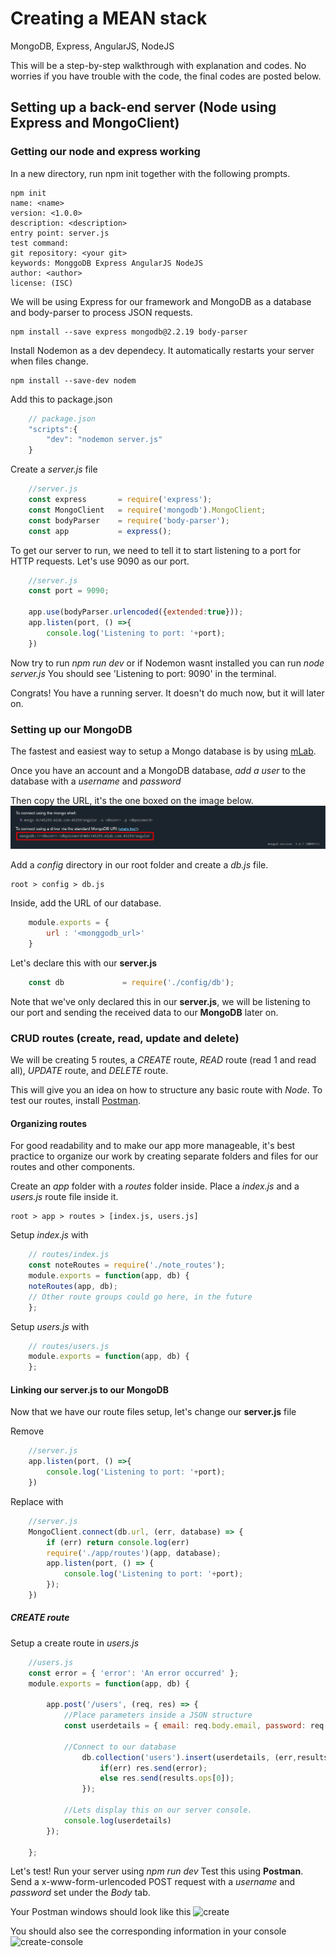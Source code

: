 # Creating a MEAN stack
MongoDB, Express, AngularJS, NodeJS

This will be a step-by-step walkthrough with explanation and codes. No worries if you 
have trouble with the code, the final codes are posted below.

## Setting up a back-end server (Node using Express and MongoClient)

### Getting our node and express working
In a new directory, run npm init together with the following prompts.

    npm init
    name: <name>
    version: <1.0.0>
    description: <description>
    entry point: server.js
    test command:
    git repository: <your git>
    keywords: MonggoDB Express AngularJS NodeJS
    author: <author>
    license: (ISC)

We will be using Express for our framework and MongoDB as a database and
body-parser to process JSON requests.

    npm install --save express mongodb@2.2.19 body-parser

Install Nodemon as a dev dependecy. It automatically restarts your server when files change.

    npm install --save-dev nodem

Add this to package.json
```javascript
    // package.json
    "scripts":{
        "dev": "nodemon server.js"
    }
```
Create a *server.js* file
```javascript
    //server.js
    const express       = require('express');
    const MongoClient   = require('mongodb').MongoClient;
    const bodyParser    = require('body-parser');
    const app           = express();
```
To get our server to run, we need to tell it to start listening to a port for HTTP requests.
Let's use 9090 as our port.
```javascript
    //server.js
    const port = 9090;

    app.use(bodyParser.urlencoded({extended:true}));
    app.listen(port, () =>{
        console.log('Listening to port: '+port);
    })
```
Now try to run *npm run dev* or if Nodemon wasnt installed you can run *node server.js*
You should see 'Listening to port: 9090' in the terminal.

Congrats! You have a running server. It doesn't do much now, but it will later on.

### Setting up our MongoDB

The fastest and easiest way to setup a Mongo database is by using [mLab].

Once you have an account and a MongoDB database, *add a user* to the database with a
*username* and *password*

Then copy the URL, it's the one boxed on the image below.
![mongodb]

Add a *config* directory in our root folder and create a *db.js* file.
    
    root > config > db.js

Inside, add the URL of our database.

```javascript
    module.exports = {
        url : '<monggodb_url>'
    }
```
Let's declare this with our **server.js**
```javascript
    const db             = require('./config/db');
```

Note that we've only declared this in our **server.js**, we will be listening to our
port and sending the received data to our **MongoDB** later on.

### CRUD routes (create, read, update and delete)
We will be creating 5 routes, a *CREATE* route, *READ* route (read 1 and read all),
*UPDATE* route, and *DELETE* route.

This will give you an idea on how to structure any basic route with _Node_.
To test our routes, install [Postman].

#### Organizing routes
For good readability and to make our app more manageable, it's best practice to organize our
work by creating separate folders and files for our routes and other components.

Create an *app* folder with a *routes* folder inside. Place a *index.js* and a *users.js* route
file inside it.

    root > app > routes > [index.js, users.js]

Setup *index.js* with
```javascript
    // routes/index.js
    const noteRoutes = require('./note_routes');
    module.exports = function(app, db) {
    noteRoutes(app, db);
    // Other route groups could go here, in the future
    };
```

Setup *users.js* with
```javascript
    // routes/users.js
    module.exports = function(app, db) {
    };
```

#### Linking our server.js to our MongoDB
Now that we have our route files setup, let's change our **server.js** file

Remove

```javascript
    //server.js
    app.listen(port, () =>{
        console.log('Listening to port: '+port);
    })
```

Replace with

```javascript
    //server.js
    MongoClient.connect(db.url, (err, database) => {
        if (err) return console.log(err)
        require('./app/routes')(app, database);
        app.listen(port, () => {
            console.log('Listening to port: '+port);
        });               
    })
```

##### CREATE route
Setup a create route in *users.js*

```javascript
    //users.js
    const error = { 'error': 'An error occurred' };
    module.exports = function(app, db) {

        app.post('/users', (req, res) => {
            //Place parameters inside a JSON structure
            const userdetails = { email: req.body.email, password: req.body.password }
            
            //Connect to our database        
                db.collection('users').insert(userdetails, (err,results) => {
                    if(err) res.send(error);
                    else res.send(results.ops[0]);
                });      

            //Lets display this on our server console.
            console.log(userdetails)
        });

    };
```

Let's test! Run your server using *npm run dev*
Test this using **Postman**. Send a x-www-form-urlencoded POST request with
a *username* and *password* set under the *Body* tab.

Your Postman windows should look like this
![create]

You should also see the corresponding information in your console
![create-console]

[mLab]: https://mlab.com/
[Postman]: https://www.getpostman.com/

[mongodb]: https://raw.githubusercontent.com/judedaryl/MEAN/master/images/mongodb.png
[create]: (https://raw.githubusercontent.com/judedaryl/MEAN/master/images/create.png)
[create-console]: (https://raw.githubusercontent.com/judedaryl/MEAN/master/images/create-console.png)